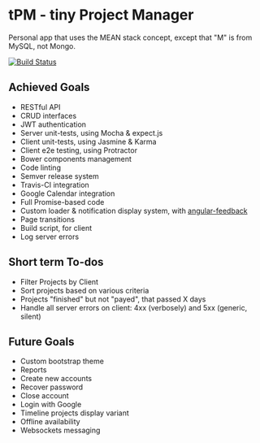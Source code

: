 # tPM - tiny Project Manager

Personal app that uses the MEAN stack concept, except that "M" is from MySQL, not Mongo.

[![Build Status](https://travis-ci.org/andreipfeiffer/tpm.svg?branch=master)](https://travis-ci.org/andreipfeiffer/tpm)

## Achieved Goals

* RESTful API
* CRUD interfaces
* JWT authentication
* Server unit-tests, using Mocha & expect.js
* Client unit-tests, using Jasmine & Karma
* Client e2e testing, using Protractor
* Bower components management
* Code linting
* Semver release system
* Travis-CI integration
* Google Calendar integration
* Full Promise-based code
* Custom loader & notification display system, with [angular-feedback](https://github.com/andreipfeiffer/angular-feedback)
* Page transitions
* Build script, for client
* Log server errors

## Short term To-dos

* Filter Projects by Client
* Sort projects based on various criteria
* Projects "finished" but not "payed", that passed X days
* Handle all server errors on client: 4xx (verbosely) and 5xx (generic, silent)

## Future Goals

* Custom bootstrap theme
* Reports
* Create new accounts
* Recover password
* Close account
* Login with Google
* Timeline projects display variant
* Offline availability
* Websockets messaging
